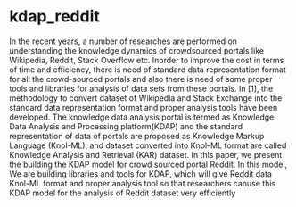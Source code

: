 # kdap_reddit
In  the  recent  years,  a  number  of  researches  are performed  on  understanding  the  knowledge  dynamics  of  crowdsourced  portals  like  Wikipedia,  Reddit,  Stack  Overflow  etc.  Inorder  to  improve  the  cost  in  terms  of  time  and  efficiency,  there is need of standard data representation format for all the crowd-sourced portals and also there is need of some proper tools and libraries  for  analysis  of  data  sets  from  these  portals.  In  [1],  the methodology to convert dataset of Wikipedia and Stack Exchange into the standard data representation format and proper analysis tools have been developed. The knowledge data analysis portal is termed  as  Knowledge  Data  Analysis  and  Processing  platform(KDAP)   and   the   standard   representation   of   data   of   portals are  proposed  as  Knowledge  Markup  Language  (Knol-ML),  and dataset  converted  into  Knol-ML  format  are  called  Knowledge Analysis  and  Retrieval  (KAR)  dataset. In  this  paper,  we  present  the  building  the  KDAP  model  for crowd  sourced  portal  Reddit.  In  this  model,  We  are  building libraries and tools for KDAP, which will give Reddit data Knol-ML  format  and  proper  analysis  tool  so  that  researchers  canuse  this  KDAP  model  for  the  analysis  of  Reddit  dataset  very efficiently
